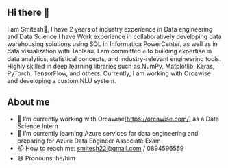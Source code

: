 ## Hi there 👋

I am Smitesh👋, I have 2 years of industry experience in Data engineering and Data Science.I have Work experience in collaboratively developing data warehousing solutions using SQL in Informatica PowerCenter, as well as in data visualization with Tableau. I am committed ✊ to building expertise in data analytics, statistical concepts, and industry-relevant engineering tools. Highly skilled in deep learning libraries such as NumPy, Matplotlib, Keras, PyTorch, TensorFlow, and others. Currently, I am working with Orcawise and developing a custom NLU system.


## About me 

- 🔭 I’m currently working with Orcawise[https://orcawise.com/] as a Data Science Intern
- 🌱 I’m currently learning Azure services for data engineering and preparing for Azure Data Engineer Associate Exam
- 📫 How to reach me: smitesh22@gmail.com / 0894596559
- 😄 Pronouns: he/him


